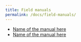 ```yaml
---
title: Field manuals
permalink: /docs/field-manuals/
---
```



* [Name of the manual here](link_to_dropbox_pdf)
* [Name of the manual here](link_to_dropbox_pdf)